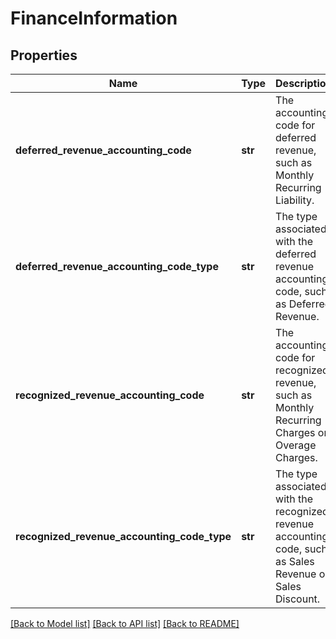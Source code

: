 # FinanceInformation

## Properties
Name | Type | Description | Notes
------------ | ------------- | ------------- | -------------
**deferred_revenue_accounting_code** | **str** | The accounting code for deferred revenue, such as Monthly Recurring Liability.   | [optional] 
**deferred_revenue_accounting_code_type** | **str** | The type associated with the deferred revenue accounting code, such as Deferred Revenue.   | [optional] 
**recognized_revenue_accounting_code** | **str** | The accounting code for recognized revenue, such as Monthly Recurring Charges or Overage Charges.   | [optional] 
**recognized_revenue_accounting_code_type** | **str** | The type associated with the recognized revenue accounting code, such as Sales Revenue or Sales Discount.   | [optional] 

[[Back to Model list]](../README.md#documentation-for-models) [[Back to API list]](../README.md#documentation-for-api-endpoints) [[Back to README]](../README.md)


